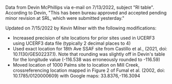 Data from Devin McPhillips via e-mail on 7/13/2022, subject "RI table". According to Devin, "This has been bureau approved and accepted pending minor revision at SRL, which were submitted yesterday."

Updated on 7/15/2022 by Kevin Milner with the following modifications:

* Increased precision of site locations for prior sites used in UCERF3 using UCERF3 data file (typically 2 decimal places to 4)
* Used exact location for 18th Ave SSAF site from Castillo et al., (2021, doi: 10.1130/GES02237.1). Note that rounding was slightly off in Devin's table for the longitude value (-116.538 was erroneously rounded to -116.59)
* Moved location of 1000 Palms site to location on Mill Creek, crossreferencing location mapped in Figure 2 of Fumal et al. (2002, doi: 10.1785/0120000609) with Google maps: 33.8376,-116.3094

